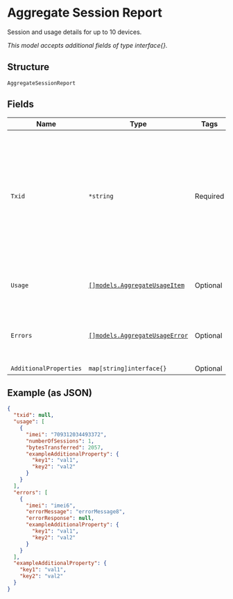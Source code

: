 
# Aggregate Session Report

Session and usage details for up to 10 devices.

*This model accepts additional fields of type interface{}.*

## Structure

`AggregateSessionReport`

## Fields

| Name | Type | Tags | Description |
|  --- | --- | --- | --- |
| `Txid` | `*string` | Required | A unique string that associates the request with the location report information that is sent in asynchronous callback message.ThingSpace will send a separate callback message for each device that was in the request. All of the callback messages will have the same txid. |
| `Usage` | [`[]models.AggregateUsageItem`](../../doc/models/aggregate-usage-item.md) | Optional | Contains usage per device.<br><br>**Constraints**: *Unique Items Required* |
| `Errors` | [`[]models.AggregateUsageError`](../../doc/models/aggregate-usage-error.md) | Optional | An object containing any errors reported by the device.<br><br>**Constraints**: *Unique Items Required* |
| `AdditionalProperties` | `map[string]interface{}` | Optional | - |

## Example (as JSON)

```json
{
  "txid": null,
  "usage": [
    {
      "imei": "709312034493372",
      "numberOfSessions": 1,
      "bytesTransferred": 2057,
      "exampleAdditionalProperty": {
        "key1": "val1",
        "key2": "val2"
      }
    }
  ],
  "errors": [
    {
      "imei": "imei6",
      "errorMessage": "errorMessage8",
      "errorResponse": null,
      "exampleAdditionalProperty": {
        "key1": "val1",
        "key2": "val2"
      }
    }
  ],
  "exampleAdditionalProperty": {
    "key1": "val1",
    "key2": "val2"
  }
}
```

